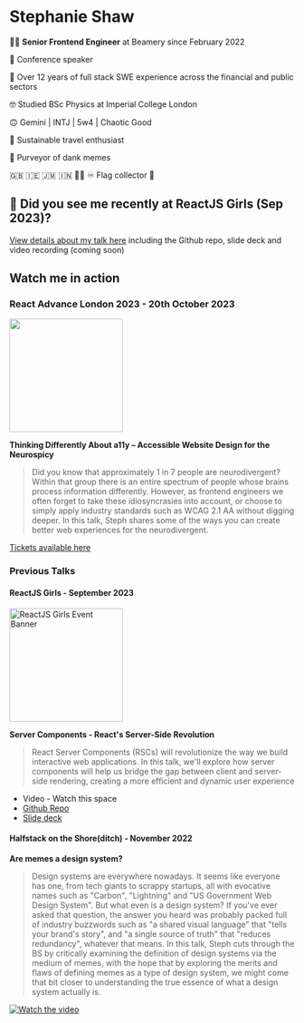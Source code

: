 # Stephanie Shaw

👩‍💻 **Senior Frontend Engineer** at Beamery since February 2022

🎤 Conference speaker

👵 Over 12 years of full stack SWE experience across the financial and public sectors

🤓 Studied BSc Physics at Imperial College London

🙃 Gemini | INTJ | 5w4 | Chaotic Good

🚄 Sustainable travel enthusiast

🌚 Purveyor of dank memes

🇬🇧 🇮🇪 🇯🇲 🇮🇳 🏳️‍🌈 ♾️ Flag collector 🙈

## 🚨 Did you see me recently at ReactJS Girls (Sep 2023)?
[View details about my talk here](#reactjs-girls---september-2023) including the Github repo, slide deck and video recording (coming soon)

## Watch me in action

### React Advance London 2023 - 20th October 2023
<img src="https://github.com/stephshawbeamery/stephshawbeamery/assets/100211200/4194239e-add8-496d-8b32-ff0ac47fbf06" height="200px" />

**Thinking Differently About a11y – Accessible Website Design for the Neurospicy**
> Did you know that approximately 1 in 7 people are neurodivergent? Within that group there is an entire spectrum of people whose brains process information differently. However, as frontend engineers we often forget to take these idiosyncrasies into account, or choose to simply apply industry standards such as WCAG 2.1 AA without digging deeper. In this talk, Steph shares some of the ways you can create better web experiences for the neurodivergent.

[Tickets available here](https://reactadvanced.com/#tickets)

### Previous Talks

#### ReactJS Girls - September 2023
<img alt="ReactJS Girls Event Banner" src="https://img.evbuc.com/https%3A%2F%2Fcdn.evbuc.com%2Fimages%2F571105359%2F998602001653%2F1%2Foriginal.20230808-162448?w=1000&auto=format%2Ccompress&q=75&sharp=10&rect=0%2C0%2C2160%2C1080&s=05004b35a19fbc5860f3074499d58ec2" height="200">

**Server Components - React's Server-Side Revolution**

> React Server Components (RSCs) will revolutionize the way we build interactive web applications. In this talk, we'll explore how server components will help us bridge the gap between client and server-side rendering, creating a more efficient and dynamic user experience

- Video - Watch this space
- [Github Repo](https://github.com/stephshawbeamery/server-components-demo)
- [Slide deck](https://docs.google.com/presentation/d/1EyRGl1f7UzLsvY826V_TNxS4UQ7O5RO248aUUc11WuI/edit?usp=sharing) 

#### Halfstack on the Shore(ditch) - November 2022

**Are memes a design system?**
> Design systems are everywhere nowadays. It seems like everyone has one, from tech giants to scrappy startups, all with evocative names such as "Carbon", "Lightning" and "US Government Web Design System". But what even is a design system? If you've ever asked that question, the answer you heard was probably packed full of industry buzzwords such as "a shared visual language" that "tells your brand's story", and "a single source of truth" that "reduces redundancy", whatever that means.
In this talk, Steph cuts through the BS by critically examining the definition of design systems via the medium of memes, with the hope that by exploring the merits and flaws of defining memes as a type of design system, we might come that bit closer to understanding the true essence of what a design system actually is.

[![Watch the video](https://img.youtube.com/vi/rCdfaeYiqSY/0.jpg)](https://youtu.be/rCdfaeYiqSY)
